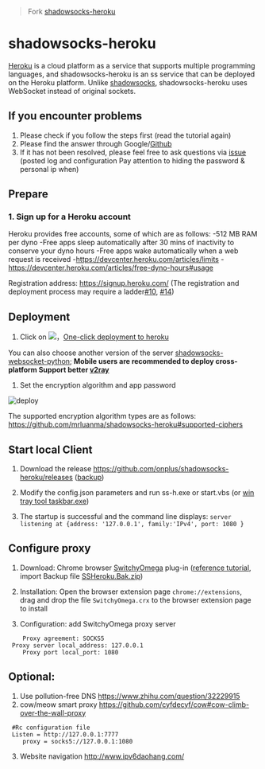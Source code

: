 > Fork [shadowsocks-heroku](https://github.com/mrluanma/shadowsocks-heroku)

# shadowsocks-heroku
[Heroku](https://www.heroku.com/) is a cloud platform as a service that supports multiple programming languages, and shadowsocks-heroku is an ss service that can be deployed on the Heroku platform.
Unlike [shadowsocks](https://github.com/clowwindy/shadowsocks), shadowsocks-heroku uses WebSocket instead of original sockets.

## If you encounter problems
1. Please check if you follow the steps first (read the tutorial again)
2. Please find the answer through Google/[Github](https://github.com/itahseen/socks5-heroku/search?utf8=%E2%9C%93&q=&type=)
3. If it has not been resolved, please feel free to ask questions via [issue](https://github.com/onplus/shadowsocks-heroku/issues?q=is%3Aissue+is%3Aclosed+label%3Asolved) (posted log and configuration Pay attention to hiding the password & personal ip when)

## Prepare

### 1. Sign up for a Heroku account
Heroku provides free accounts, some of which are as follows:
-512 MB RAM per dyno
-Free apps sleep automatically after 30 mins of inactivity to conserve your dyno hours
-Free apps wake automatically when a web request is received
-https://devcenter.heroku.com/articles/limits
-https://devcenter.heroku.com/articles/free-dyno-hours#usage

Registration address: https://signup.heroku.com/ (The registration and deployment process may require a ladder[#10](https://github.com/onplus/shadowsocks-heroku/issues/10), [#14]( https://github.com/onplus/shadowsocks-heroku/issues/14))

## Deployment
1. Click on [![](https://www.herokucdn.com/deploy/button.png)](https://heroku.com/deploy?template=https://github.com/syedtahseen/socks5-heroku/tree/re)，[One-click deployment to heroku](https://heroku.com/deploy?template=https://github.com/freak-head/Socks5-Heroku/tree/re)
  
 You can also choose another version of the server [shadowsocks-websocket-python](https://github.com/onplus/shadowsocks-websocket-python/blob/deploy/README.md); **Mobile users are recommended to deploy cross-platform Support better [v2ray](https://github.com/onplus/v2hero)**
1. Set the encryption algorithm and app password

![deploy](https://user-images.githubusercontent.com/31188782/31343896-ab0a868a-ad43-11e7-8a83-369cf5e385b0.jpg)

[](https://user-images.githubusercontent.com/31188782/31310674-e783c9e4-abce-11e7-87d2-48f328e74169.JPG)

The supported encryption algorithm types are as follows: https://github.com/mrluanma/shadowsocks-heroku#supported-ciphers

## Start local Client
1. Download the release https://github.com/onplus/shadowsocks-heroku/releases ([backup](https://github.com/onplus/archive/tree/master/tool))

2. Modify the config.json parameters and run ss-h.exe or start.vbs (or [win tray tool taskbar.exe](https://github.com/onplus/shadowsocks-heroku/issues/39))

5. The startup is successful and the command line displays: `server listening at {address: '127.0.0.1', family:'IPv4', port: 1080 }`

## Configure proxy
1. Download: Chrome browser [SwitchyOmega](https://github.com/FelisCatus/SwitchyOmega/releases) plug-in ([reference tutorial](https://github.com/FelisCatus/SwitchyOmega/wiki/GFWList), import Backup file [SSHeroku.Bak.zip](https://github.com/onplus/shadowsocks-heroku/files/1371313/SSHeroku.zip))

2. Installation: Open the browser extension page `chrome://extensions`, drag and drop the file `SwitchyOmega.crx` to the browser extension page to install

3. Configuration: add SwitchyOmega proxy server
```
    Proxy agreement: SOCKS5
 Proxy server local_address: 127.0.0.1
    Proxy port local_port: 1080
```
    
## Optional:
1. Use pollution-free DNS https://www.zhihu.com/question/32229915
2. cow/meow smart proxy https://github.com/cyfdecyf/cow#cow-climb-over-the-wall-proxy
```
 #Rc configuration file
 Listen = http://127.0.0.1:7777
    proxy = socks5://127.0.0.1:1080
```
3. Website navigation http://www.ipv6daohang.com/
